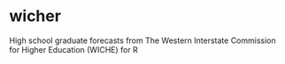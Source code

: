 # wicher
High school graduate forecasts from The Western Interstate Commission for Higher Education (WICHE) for R 
